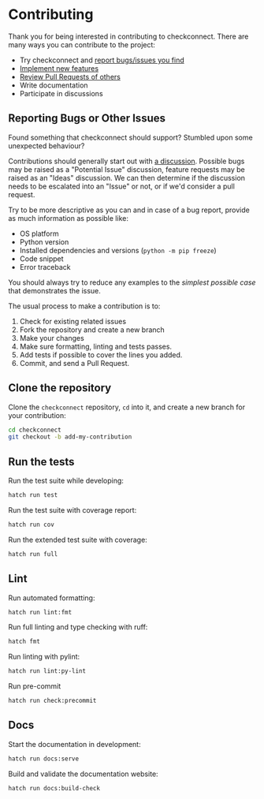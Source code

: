 # Contributing

Thank you for being interested in contributing to checkconnect.
There are many ways you can contribute to the project:

- Try checkconnect and [report bugs/issues you find](https://github.com/jmuelbert/checkconnect/issues/new)
- [Implement new features](https://github.com/jmuelbert/checkconnect/issues?q=is%3Aissue+is%3Aopen+label%3A%22good+first+issue%22)
- [Review Pull Requests of others](https://github.com/jmuelbert/checkconnect/pulls)
- Write documentation
- Participate in discussions

## Reporting Bugs or Other Issues

Found something that checkconnect should support?
Stumbled upon some unexpected behaviour?

Contributions should generally start out with [a discussion](https://github.com/jmuelbert/checkconnect/discussions).
Possible bugs may be raised as a "Potential Issue" discussion, feature requests may
be raised as an "Ideas" discussion. We can then determine if the discussion needs
to be escalated into an "Issue" or not, or if we'd consider a pull request.

Try to be more descriptive as you can and in case of a bug report,
provide as much information as possible like:

- OS platform
- Python version
- Installed dependencies and versions (`python -m pip freeze`)
- Code snippet
- Error traceback

You should always try to reduce any examples to the _simplest possible case_
that demonstrates the issue.

The usual process to make a contribution is to:

1. Check for existing related issues
2. Fork the repository and create a new branch
3. Make your changes
4. Make sure formatting, linting and tests passes.
5. Add tests if possible to cover the lines you added.
6. Commit, and send a Pull Request.

## Clone the repository

Clone the `checkconnect` repository, `cd` into it, and create a new branch for your contribution:

```bash
cd checkconnect
git checkout -b add-my-contribution
```

## Run the tests

Run the test suite while developing:

```bash
hatch run test
```

Run the test suite with coverage report:

```bash
hatch run cov
```

Run the extended test suite with coverage:

```bash
hatch run full
```

## Lint

Run automated formatting:

```bash
hatch run lint:fmt
```

Run full linting and type checking with ruff:

```bash
hatch fmt
```

Run linting with pylint:

```bash
hatch run lint:py-lint
```

Run pre-commit

```bash
hatch run check:precommit
```

## Docs

Start the documentation in development:

```bash
hatch run docs:serve
```

Build and validate the documentation website:

```bash
hatch run docs:build-check
```
